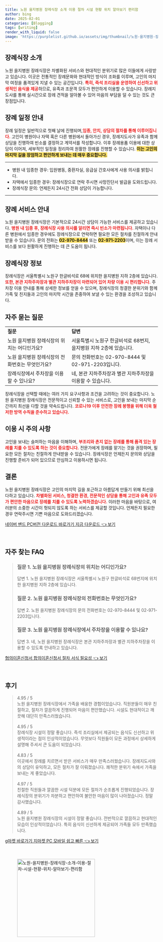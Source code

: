 ```yaml
---
title: 노원 을지병원 장례식장 소개 이용 절차 시설 현황 위치 알아보기 편리함
author: bing
date: 2025-02-01
categories: [Blogging]
tags: [writing]
render_with_liquid: false
image: 'https://purplelist.github.io/assets/img/thumbnail/노원-을지병원-장례식장-소개-이용-절차-시설-현황-위치-알아보기-편리함.webp'
---
```



<h2 id='장례식장 소개'>장례식장 소개</h2>

<p>노원 을지병원 장례식장은 차별화된 서비스와 현대적인 분위기로 많은 이들에게 사랑받고 있습니다. 이곳은 전통적인 장례문화와 현대적인 방식이 조화를 이루며, 고인의 마지막 여정을 품격있게 지낼 수 있는 공간입니다. <b><span style="color: #ee2323;">특히, 즉석 조리실을 운영하여 신선하고 위생적인 음식을 제공</span></b>하므로, 유족과 조문객 모두가 편안하게 이용할 수 있습니다. 장례지도사를 통해 실시간으로 장례 견적을 알아볼 수 있어 마음의 부담을 덜 수 있는 것도 큰 장점입니다.</p>

<h2 id='장례 일정 안내'>장례 일정 안내</h2>

<p>장례 일정은 일반적으로 첫째 날에 진행되며,<b><span style="color: #ee2323;">임종, 안치, 상담의 절차를 통해 이루어집니다.</span></b> 고인이 병원이나 자택 혹은 다른 병원에서 돌아가신 경우, 장례지도사가 유족과 함께 상담을 진행하여 빈소를 결정하고 계약서를 작성합니다. 이후 장례용품 이용에 대한 상담이 이어져, 세부적인 일정을 정리하여 원활한 장례를 진행할 수 있습니다. <b><span style="background-color: #ffe066;">이는 고인의 마지막 길을 장엄하고 편안하게 보내는 데 매우 중요합니다.</span></b></p>

<hr />

<ul>
    <li>병원 내 임종한 경우: 입원병동, 중환자실, 응급실 간호사에게 사용 의사를 밝힙니다.</li>
    <li>자택에서 임종한 경우: 장례식장으로 연락 주시면 사망진단서 발급을 도와드립니다.</li>
    <li>장례식장 문의: 언제든지 24시간 전화 상담이 가능합니다.</li>
</ul>

<hr />

<h2 id='장례 서비스 안내'>장례 서비스 안내</h2>

<p>노원 을지병원 장례식장은 기본적으로 24시간 상담이 가능한 서비스를 제공하고 있습니다. <b><span style="color: #ee2323;">병원 내 임종 후, 장례식장 사용 의사를 알리면 즉시 빈소가 마련됩니다.</span></b> 자택이나 다른 병원에서 임종한 경우에도 장례식장으로 연락하면 필요한 모든 절차를 친절하게 안내받을 수 있습니다. 문의 전화는 <b><span style="background-color: #ffe066;">02-970-8444</span></b> 또는 <b><span style="background-color: #ffe066;">02-971-2203</span></b>이며, 이는 장례 서비스를 보다 원활하게 진행하는 데 큰 도움이 됩니다.</p>

<h2 id='장례식장 정보'>장례식장 정보</h2>

<p>장례식장은 서울특별시 노원구 한글비석로 68에 위치한 을지병원 지하 2층에 있습니다. <b><span style="color: #ee2323;">또한, 본관 지하주차장과 별관 지하주차장이 마련되어 있어 차량 이용 시 편리합니다.</span></b> 주차장 이용 안내를 통해 상세한 정보를 얻을 수 있으며, 장례식장의 청결한 분위기와 함께 가족 및 친지들과 고인의 마지막 시간을 존중하여 보낼 수 있는 환경을 조성하고 있습니다.</p>

<h2 id='자주 묻는 질문'>자주 묻는 질문</h2>

<table>
    <tr>
        <td><b>질문</b></td>
        <td><b>답변</b></td>
    </tr>
    <tr>
        <td>노원 을지병원 장례식장의 위치는 어디인가요?</td>
        <td>서울특별시 노원구 한글비석로 68번지, 을지병원 지하 2층에 있습니다.</td>
    </tr>
    <tr>
        <td>노원 을지병원 장례식장의 전화번호는 무엇인가요?</td>
        <td>문의 전화번호는 02-970-8444 및 02-971-2203입니다.</td>
    </tr>
    <tr>
        <td>장례식장에서 주차장을 이용할 수 있나요?</td>
        <td>네, 본관 지하주차장과 별관 지하주차장을 이용할 수 있습니다.</td>
    </tr>
</table>

<p>장례식장을 선택할 때에는 여러 가지 요구사항과 조건을 고려하는 것이 중요합니다. 노원 을지병원 장례식장은 전문적이고 신뢰할 수 있는 서비스로, 고인을 보내는 마지막 순간까지 최선을 다할 것을 약속드립니다. <b><span style="color: #ee2323;">코로나19 이후 안전한 장례 봉행을 위해 더욱 철저한 방역 수칙을 준수하고 있습니다.</span></b></p>

<h2 id='이용 시 주의 사항'>이용 시 주의 사항</h2>

<p>고인을 보내는 슬퍼하는 마음을 이해하며, <b><span style="color: #ee2323;">부조리와 촌지 없는 장례를 통해 품격 있는 장례를 치를 수 있도록 하는 것이 중요합니다.</span></b> 전문가에게 장례를 맡기는 것을 권장하며, 필요한 모든 절차는 친절하게 안내받을 수 있습니다. 장례식장은 언제든지 문의와 상담을 진행할 준비가 되어 있으므로 안심하고 이용하시면 됩니다.</p>

<h2 id='결론'>결론</h2>

<p>노원 을지병원 장례식장은 고인의 마지막 길을 포근하고 아름답게 만들기 위해 최선을 다하고 있습니다. <b><span style="color: #ee2323;">차별화된 서비스, 청결한 환경, 전문적인 상담을 통해 고인과 유족 모두가 편안한 마음으로 장례를 치를 수 있도록 노력하겠습니다.</span></b> 이러한 마음을 바탕으로, 여러분의 소중한 시간이 헛되지 않도록 하는 서비스를 제공할 것입니다. 언제든지 필요한 경우 연락주시면 기쁜 마음으로 도와드리겠습니다.</p>


<p><a class="click-button" title="네이버 밴드 PC버전 다운로드 바로가기 지금 다운로드" href="https://purplelist.github.io/posts/%EB%84%A4%EC%9D%B4%EB%B2%84-%EB%B0%B4%EB%93%9C-PC%EB%B2%84%EC%A0%84-%EB%8B%A4%EC%9A%B4%EB%A1%9C%EB%93%9C-%EB%B0%94%EB%A1%9C%EA%B0%80%EA%B8%B0-%EC%A7%80%EA%B8%88-%EB%8B%A4%EC%9A%B4%EB%A1%9C%EB%93%9C/" rel="dofollow">네이버 밴드 PC버전 다운로드 바로가기 지금 다운로드 👈 보기</a></p><br>
<h2 id='자주_찾는_FAQ'>자주 찾는 FAQ</h2>
<div itemscope="" itemtype="https://schema.org/FAQPage"> 
<blockquote> 
<div itemscope="" itemprop="mainEntity" itemtype="https://schema.org/Question"> 
<h3 itemprop="name">질문 1. 노원 을지병원 장례식장의 위치는 어디인가요?</h3> 
<div itemscope="" itemprop="acceptedAnswer" itemtype="https://schema.org/Answer"> 
<span itemprop="text"> 
<p>답변 1. 노원 을지병원 장례식장은 서울특별시 노원구 한글비석로 68번지에 위치한 을지병원 지하 2층에 있습니다.</p> 
</span> 
</div> 
</div> 

<div itemscope="" itemprop="mainEntity" itemtype="https://schema.org/Question"> 
<h3 itemprop="name">질문 2. 노원 을지병원 장례식장의 전화번호는 무엇인가요?</h3> 
<div itemscope="" itemprop="acceptedAnswer" itemtype="https://schema.org/Answer"> 
<span itemprop="text"> 
<p>답변 2. 노원 을지병원 장례식장의 문의 전화번호는 02-970-8444 및 02-971-2203입니다.</p> 
</span> 
</div> 
</div> 

<div itemscope="" itemprop="mainEntity" itemtype="https://schema.org/Question"> 
<h3 itemprop="name">질문 3. 노원 을지병원 장례식장에서 주차장을 이용할 수 있나요?</h3> 
<div itemscope="" itemprop="acceptedAnswer" itemtype="https://schema.org/Answer"> 
<span itemprop="text"> 
<p>답변 3. 네, 노원 을지병원 장례식장은 본관 지하주차장과 별관 지하주차장을 이용할 수 있도록 안내하고 있습니다.</p> 
</span> 
</div> 
</div> 

</blockquote> 
</div>
<p><a class="click-button" title="협의이혼신청서 합의이혼신청서 절차 서식 필요성" href="https://purplelist.github.io/posts/%ED%98%91%EC%9D%98%EC%9D%B4%ED%98%BC%EC%8B%A0%EC%B2%AD%EC%84%9C-%ED%95%A9%EC%9D%98%EC%9D%B4%ED%98%BC%EC%8B%A0%EC%B2%AD%EC%84%9C-%EC%A0%88%EC%B0%A8-%EC%84%9C%EC%8B%9D-%ED%95%84%EC%9A%94%EC%84%B1/" rel="dofollow">협의이혼신청서 합의이혼신청서 절차 서식 필요성 👈 보기</a></p><br>
<h2 id='후기'>후기</h2>
<div itemscope itemtype="https://schema.org/Product">
  <blockquote>
  <div itemprop="review" itemscope itemtype="https://schema.org/Review">
      <div itemprop="reviewRating" itemscope itemtype="https://schema.org/Rating"> <span itemprop="ratingValue">4.95</span> / <span itemprop="bestRating">5</span> </div>
      <span itemprop="reviewBody">노원 을지병원 장례식장에서 가족을 배웅한 경험이었습니다. 직원분들이 매우 친절하고, 절차가 깔끔하게 진행되어 마음이 편안했습니다. 시설도 현대적이고 깨끗해 대단히 만족스러웠습니다.</span>
  </div>
  <br>
  <div itemprop="review" itemscope itemtype="https://schema.org/Review">
      <div itemprop="reviewRating" itemscope itemtype="https://schema.org/Rating"> <span itemprop="ratingValue">4.95</span> / <span itemprop="bestRating">5</span> </div>
      <span itemprop="reviewBody">장례식장 시설이 정말 좋습니다. 즉석 조리실에서 제공되는 음식도 신선하고 위생적이라는 점이 인상적이었습니다. 무엇보다 직원들이 모든 과정에서 상세하게 설명해 주셔서 큰 도움이 되었습니다.</span>
  </div>
  <br>
  <div itemprop="review" itemscope itemtype="https://schema.org/Review">
      <div itemprop="reviewRating" itemscope itemtype="https://schema.org/Rating"> <span itemprop="ratingValue">4.83</span> / <span itemprop="bestRating">5</span> </div>
      <span itemprop="reviewBody">이곳에서 장례를 치르면서 받은 서비스가 매우 만족스러웠습니다. 장례지도사와의 상담이 유익하고, 모든 절차가 잘 이뤄졌습니다. 쾌적한 분위기 속에서 가족을 보내는 게 좋았습니다.</span>
  </div>
  <br>
  <div itemprop="review" itemscope itemtype="https://schema.org/Review">
      <div itemprop="reviewRating" itemscope itemtype="https://schema.org/Rating"> <span itemprop="ratingValue">4.97</span> / <span itemprop="bestRating">5</span> </div>
      <span itemprop="reviewBody">친절한 직원들과 깔끔한 시설 덕분에 모든 절차가 순조롭게 진행되었습니다. 장례식장의 분위기가 차분하고 편안하여 불안한 마음이 많이 나아졌습니다. 정말 감사했습니다.</span>
  </div>
  <br>
  <div itemprop="review" itemscope itemtype="https://schema.org/Review">
      <div itemprop="reviewRating" itemscope itemtype="https://schema.org/Rating"> <span itemprop="ratingValue">4.89</span> / <span itemprop="bestRating">5</span> </div>
      <span itemprop="reviewBody">노원 을지병원 장례식장의 시설이 정말 좋습니다. 전반적으로 깔끔하고 현대적인 모습이 인상적이었습니다. 특히 음식이 신선하게 제공되어 가족들 모두 만족했습니다.</span>
  </div>
  </blockquote>
</div>
<p><a class="click-button" title="g마켓 바로가기 지마켓 PC 모바일 쉽고 빠른" href="https://purplelist.github.io/posts/g%EB%A7%88%EC%BC%93-%EB%B0%94%EB%A1%9C%EA%B0%80%EA%B8%B0-%EC%A7%80%EB%A7%88%EC%BC%93-PC-%EB%AA%A8%EB%B0%94%EC%9D%BC-%EC%89%BD%EA%B3%A0-%EB%B9%A0%EB%A5%B8/" rel="dofollow">g마켓 바로가기 지마켓 PC 모바일 쉽고 빠른 👈 보기</a></p><br>
<figure class="image"><img src="https://purplelist.github.io/assets/img/thumbnail/노원-을지병원-장례식장-소개-이용-절차-시설-현황-위치-알아보기-편리함.webp" alt="노원-을지병원-장례식장-소개-이용-절차-시설-현황-위치-알아보기-편리함" width="256" height="256"></figure>